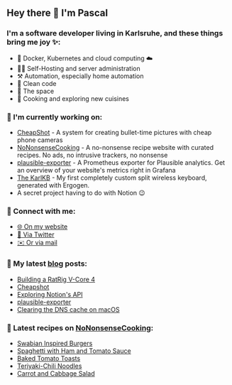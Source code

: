 ## Hey there 👋 I'm Pascal

### I'm a software developer living in Karlsruhe, and these things bring me joy ✨:

- 🚢 Docker, Kubernetes and cloud computing ☁️
- 👨‍💻 Self-Hosting and server administration
- ⚒️ Automation, especially home automation
- 🧽 Clean code
- 🚀 The space
- 🍳 Cooking and exploring new cuisines

### 💪 I'm currently working on:

- [CheapShot][cheapshot] - A system for creating bullet-time pictures with cheap phone cameras
- [NoNonsenseCooking][nncgh] - A no-nonsense recipe website with curated recipes. No ads, no intrusive trackers, no nonsense
- [plausible-exporter][plausibleexporter] - A Prometheus exporter for Plausible analytics. Get an overview of your website's metrics right in Grafana
- [The KarlKB][karlkb] - My first completely custom split wireless keyboard, generated with Ergogen.
- A secret project having to do with Notion 😉

### 💬 Connect with me:

- [🌐 On my website][website]
- [🐣 Via Twitter][twitter]
- [✉️ Or via mail][mail]

### 📕 My latest [blog][website] posts:

<!-- BLOG_POSTS:START -->
- [Building a RatRig V-Core 4](https://riesinger.dev/posts/building-ratrig-v-core-4/)
- [Cheapshot](https://riesinger.dev/projects/cheapshot/)
- [Exploring Notion&#39;s API](https://riesinger.dev/posts/exploring-notions-api/)
- [plausible-exporter](https://riesinger.dev/projects/plausible-exporter/)
- [Clearing the DNS cache on macOS](https://riesinger.dev/posts/clearing-dns-cache-macos/)
<!-- BLOG_POSTS:END -->

### 🍔 Latest recipes on [NoNonsenseCooking][nnc]:

<!-- RECIPES:START -->
- [Swabian Inspired Burgers](https://nononsense.cooking/en-US/r/bvwuzKw7GZ/swabian-inspired-burgers)
- [Spaghetti with Ham and Tomato Sauce](https://nononsense.cooking/en-US/r/oyB163evkI/spaghetti-with-ham-and-tomato-sauce)
- [Baked Tomato Toasts](https://nononsense.cooking/en-US/r/UfAhh-SZ2v/baked-tomato-toasts)
- [Teriyaki-Chili Noodles](https://nononsense.cooking/en-US/r/c4is0wjKaz/teriyaki-chili-noodles)
- [Carrot and Cabbage Salad](https://nononsense.cooking/en-US/r/hFLfAfrezp/carrot-and-cabbage-salad)
<!-- RECIPES:END -->

[website]: https://riesinger.dev?utm_source=github.com&utm_medium=profile
[twitter]: https://twitter.com/pascalriesinger
[mail]: mailto:mail@pascal-riesinger.de
[nnc]: https://nononsense.cooking?utm_source=github.com&utm_medium=profile
[nncgh]: https://github.com/riesinger/nononsensecooking
[plausibleexporter]: https://github.com/riesinger/plausible-exporter
[karlkb]: https://github.com/riesinger/karlkb
[fc]: https://github.com/freecloudio
[cheapshot]: https://github.com/glidingthroughspace/cheapshot
